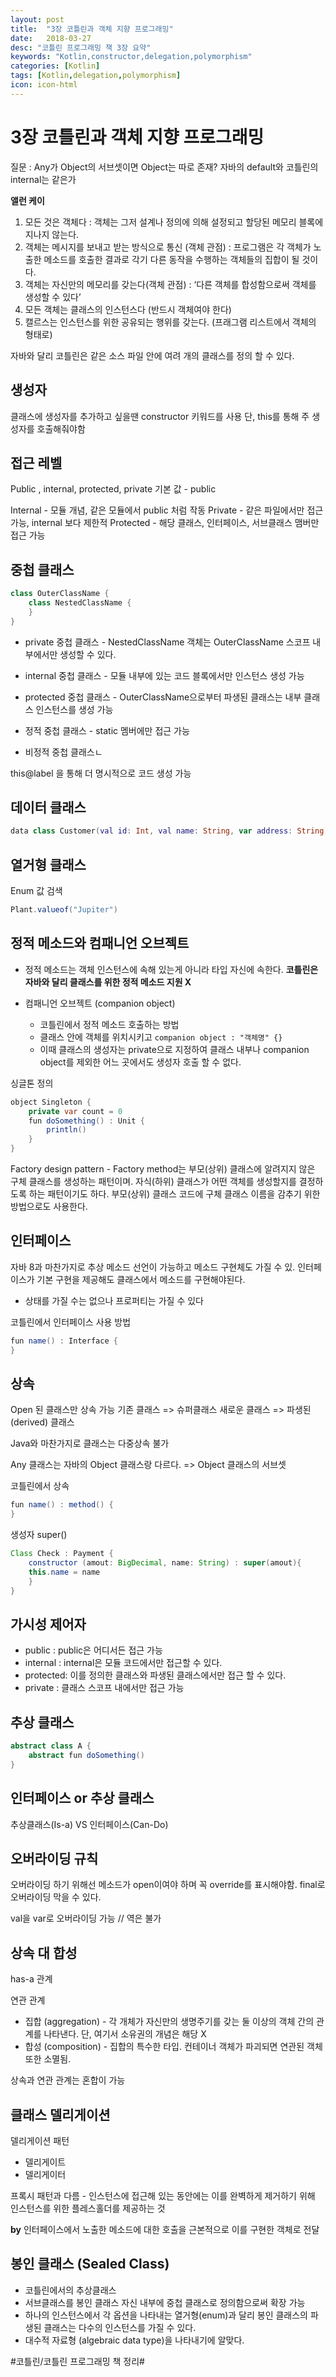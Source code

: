 ```yaml
---
layout: post
title:  "3장 코틀린과 객체 지향 프로그래밍"
date:   2018-03-27
desc: "코틀린 프로그래밍 책 3장 요약"
keywords: "Kotlin,constructor,delegation,polymorphism"
categories: [Kotlin]
tags: [Kotlin,delegation,polymorphism]
icon: icon-html
---
```

# 3장 코틀린과 객체 지향 프로그래밍
질문 : Any가 Object의 서브셋이면 Object는 따로 존재?
	자바의 default와 코틀린의 internal는 같은가

**앨런 케이**
1. 모든 것은 객체다 : 객체는 그저 설계나 정의에 의해 설정되고 할당된 메모리 블록에 지나지 않는다.
2. 객체는 메시지를 보내고 받는 방식으로 통신 (객체 관점) : 프로그램은 각 객체가 노출한 메소드를 호출한 결과로 각기 다른 동작을 수행하는 객체들의 집합이 될 것이다.
3. 객체는 자신만의 메모리를 갖는다(객체 관점) : ‘다른 객체를 합성함으로써 객체를 생성할 수 있다’
4. 모든 객체는 클래스의 인스턴스다 (반드시 객체여야 한다) 
5. 캘르스는 인스턴스를 위한 공유되는 행위를 갖는다. (프래그램 리스트에서 객체의 형태로)

자바와 달리 코틀린은 같은 소스 파일 안에 여려 개의 클래스를 정의 할 수 있다.

## 생성자
클래스에 생성자를 추가하고 싶을땐 constructor 키워드를 사용
	단, this를 통해 주 생성자를 호출해줘야함


## 접근 레벨
Public , internal, protected, private
기본 값 - public

Internal 		- 모듈 개념,  같은 모듈에서 public 처럼 작동
Private 		- 같은 파일에서만 접근 가능, internal 보다 제한적
Protected 	- 해당 클래스, 인터페이스, 서브클래스 맴버만 접근 가능

## 중첩 클래스

``` java
class OuterClassName {
	class NestedClassName {
	}
}
```

- private 중첩 클래스 - NestedClassName 객체는 OuterClassName 스코프 내부에서만 생성할 수 있다. 
- internal 중첩 클래스    -  모듈 내부에 있는 코드 블록에서만 인스턴스 생성 가능
- protected 중첩 클래스 -  OuterClassName으로부터 파생된 클래스는 내부 클래스 인스턴스를 생성 가능 


- 정적 중첩 클래스   -   static 멤버에만 접근 가능
- 비정적 중첩 클래스ㄴ

this@label 을 통해  더 명시적으로 코드 생성 가능


## 데이터 클래스
```swift
data class Customer(val id: Int, val name: String, var address: String)

```


## 열거형 클래스
Enum 값 검색
```java
Plant.valueof("Jupiter")
```

## 정적 메소드와 컴패니언 오브젝트
- 정적 메소드는 객체 인스턴스에 속해 있는게 아니라 타입 자신에 속한다.
**코틀린은 자바와 달리 클래스를 위한 정적 메소드 지원 X**

- 컴패니언 오브젝트 (companion object)
	- 코틀린에서 정적 메소드 호출하는 방법
	- 클래스 안에 객체를 위치시키고 `companion object : "객체명" {}`
	- 이때 클래스의 생성자는 private으로 지정하여 클래스 내부나 companion object를 제외한 어느 곳에서도 생성자 호출 할 수 없다.

싱글톤 정의
```java
object Singleton {
	private var count = 0
	fun doSomething() : Unit {
		println()
	}
}
```

Factory design pattern - Factory method는 부모(상위) 클래스에 알려지지 않은 구체 클래스를 생성하는 패턴이며. 자식(하위) 클래스가 어떤 객체를 생성할지를 결정하도록 하는 패턴이기도 하다. 부모(상위) 클래스 코드에 구체 클래스 이름을 감추기 위한 방법으로도 사용한다.

## 인터페이스
자바 8과 마찬가지로 추상 메소드 선언이 가능하고 메소드 구현체도 가질 수 있.
인터페이스가 기본 구현을 제공해도 클래스에서 메소드를 구현해야된다.

- 상태를 가질 수는 없으나 프로퍼티는 가질 수 있다

코틀린에서 인터페이스 사용 방법
```java
fun name() : Interface {
}
```

## 상속
Open 된 클래스만 상속 가능
기존 클래스 => 슈퍼클래스
새로운 클래스 => 파생된(derived) 클래스

Java와 마찬가지로 클래스는 다중상속 불가

Any 클래스는 자바의 Object 클래스랑 다르다.
 => Object 클래스의 서브셋

코틀린에서 상속
```java
fun name() : method() {
}
```


생성자 super()
```java
Class Check : Payment {
	constructor (amout: BigDecimal, name: String) : super(amout){
	this.name = name
	}
}
```

## 가시성 제어자
- public : public은 어디서든 접근 가능
- internal : internal은 모듈 코드에서만 접근할 수 있다. 
- protected: 이를 정의한 클래스와 파생된 클래스에서만 접근 할 수 있다.
- private : 클래스 스코프 내에서만 접근 가능

## 추상 클래스
```java
abstract class A {
	abstract fun doSomething()
}
```

## 인터페이스 or 추상 클래스
추상클래스(Is-a) VS 인터페이스(Can-Do)

## 오버라이딩 규칙
오버라이딩 하기 위해선 메소드가 open이여야 하며 꼭 override를 표시해야함.
final로 오버라이딩 막을 수 있다.

val을 var로 오버라이딩 가능 // 역은 불가

## 상속 대 합성
has-a 관계

연관 관계
- 집합 (aggregation) - 각 개체가 자신만의 생명주기를 갖는 둘 이상의 객체 간의 관계를 나타낸다. 단, 여기서 소유권의 개념은 해당 X
- 합성 (composition)  - 집합의 특수한 타입. 컨테이너 객체가 파괴되면 연관된 객체 또한 소멸됨.

상속과 연관 관계는 혼합이 가능


## 클래스 델리게이션
델리게이션 패턴
- 델리게이트
- 델리게이터
	
프록시 패턴과 다름 - 인스턴스에 접근해 있는 동안에는 이를 완벽하게 제거하기 위해 인스턴스를 위한 플레스홀더를 제공하는 것

**by**
인터페이스에서 노출한 메소드에 대한 호출을 근본적으로 이를 구현한 객체로 전달

## 봉인 클래스 (Sealed Class)
- 코틀린에서의 추상클래스
- 서브클래스를 봉인 클래스 자신 내부에 중첩 클래스로 정의함으로써 확장 가능
- 하나의 인스턴스에서 각 옵션을 나타내는 열거형(enum)과 달리 봉인 클래스의 파생된 클래스는 다수의 인스턴스를 가질 수 있다.
- 대수적 자료형 (algebraic data type)을 나타내기에 알맞다.

#코틀린/코틀린 프로그래밍 책 정리#

